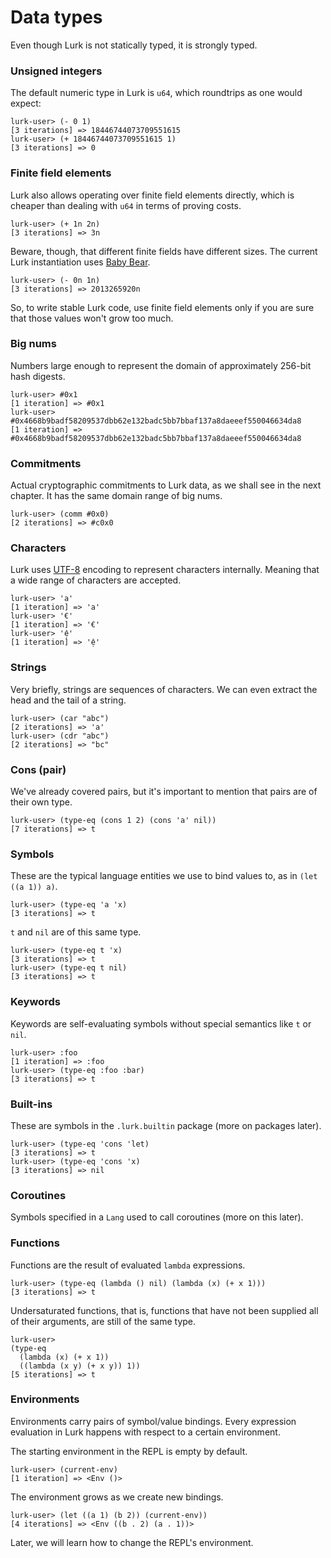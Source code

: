 # Data types

Even though Lurk is not statically typed, it is strongly typed.

### Unsigned integers

The default numeric type in Lurk is `u64`, which roundtrips as one would expect:

```
lurk-user> (- 0 1)
[3 iterations] => 18446744073709551615
lurk-user> (+ 18446744073709551615 1)
[3 iterations] => 0
```

### Finite field elements

Lurk also allows operating over finite field elements directly, which is cheaper than dealing with `u64` in terms of proving costs.

```
lurk-user> (+ 1n 2n)
[3 iterations] => 3n
```

Beware, though, that different finite fields have different sizes.
The current Lurk instantiation uses [Baby Bear](https://github.com/Plonky3/Plonky3/blob/971d7b19b3284c3aeaa185c3e0b81ad03a1de64e/baby-bear/src/baby_bear.rs#L7-L8).

```
lurk-user> (- 0n 1n)
[3 iterations] => 2013265920n
```

So, to write stable Lurk code, use finite field elements only if you are sure that those values won't grow too much.

### Big nums

Numbers large enough to represent the domain of approximately 256-bit hash digests.

```
lurk-user> #0x1
[1 iteration] => #0x1
lurk-user> #0x4668b9badf58209537dbb62e132badc5bb7bbaf137a8daeeef550046634da8
[1 iteration] => #0x4668b9badf58209537dbb62e132badc5bb7bbaf137a8daeeef550046634da8
```

### Commitments

Actual cryptographic commitments to Lurk data, as we shall see in the next chapter.
It has the same domain range of big nums.

```
lurk-user> (comm #0x0)
[2 iterations] => #c0x0
```

### Characters

Lurk uses [UTF-8](https://en.wikipedia.org/wiki/UTF-8) encoding to represent characters internally.
Meaning that a wide range of characters are accepted.

```
lurk-user> 'a'
[1 iteration] => 'a'
lurk-user> '€'
[1 iteration] => '€'
lurk-user> 'ệ'
[1 iteration] => 'ệ'
```

### Strings

Very briefly, strings are sequences of characters.
We can even extract the head and the tail of a string.

```
lurk-user> (car "abc")
[2 iterations] => 'a'
lurk-user> (cdr "abc")
[2 iterations] => "bc"
```

### Cons (pair)

We've already covered pairs, but it's important to mention that pairs are of their own type.

```
lurk-user> (type-eq (cons 1 2) (cons 'a' nil))
[7 iterations] => t
```

### Symbols

These are the typical language entities we use to bind values to, as in `(let ((a 1)) a)`.

```
lurk-user> (type-eq 'a 'x)
[3 iterations] => t
```

`t` and `nil` are of this same type.

```
lurk-user> (type-eq t 'x)
[3 iterations] => t
lurk-user> (type-eq t nil)
[3 iterations] => t
```

### Keywords

Keywords are self-evaluating symbols without special semantics like `t` or `nil`.

```
lurk-user> :foo
[1 iteration] => :foo
lurk-user> (type-eq :foo :bar)
[3 iterations] => t
```

### Built-ins

These are symbols in the `.lurk.builtin` package (more on packages later).

```
lurk-user> (type-eq 'cons 'let)
[3 iterations] => t
lurk-user> (type-eq 'cons 'x)
[3 iterations] => nil
```

### Coroutines

Symbols specified in a `Lang` used to call coroutines (more on this later).

### Functions

Functions are the result of evaluated `lambda` expressions.

```
lurk-user> (type-eq (lambda () nil) (lambda (x) (+ x 1)))
[3 iterations] => t
```

Undersaturated functions, that is, functions that have not been supplied all of their arguments, are still of the same type.

```
lurk-user>
(type-eq
  (lambda (x) (+ x 1))
  ((lambda (x y) (+ x y)) 1))
[5 iterations] => t
```

### Environments

Environments carry pairs of symbol/value bindings.
Every expression evaluation in Lurk happens with respect to a certain environment.

The starting environment in the REPL is empty by default.

```
lurk-user> (current-env)
[1 iteration] => <Env ()>
```

The environment grows as we create new bindings.

```
lurk-user> (let ((a 1) (b 2)) (current-env))
[4 iterations] => <Env ((b . 2) (a . 1))>
```

Later, we will learn how to change the REPL's environment.
